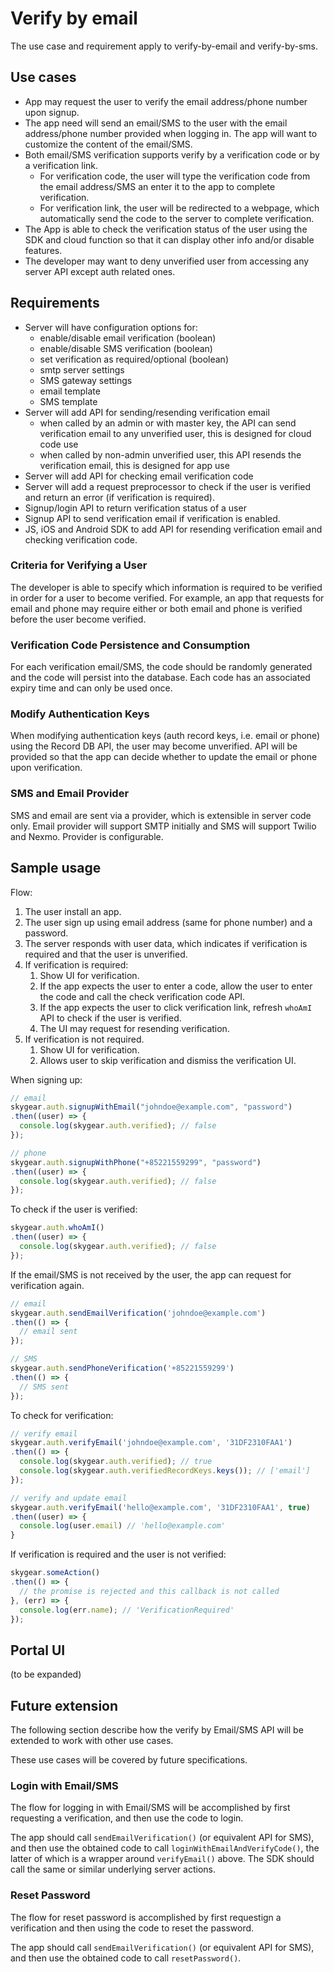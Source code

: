 # Verify by email
The use case and requirement apply to verify-by-email and verify-by-sms.

## Use cases
* App may request the user to verify the email address/phone number upon signup.
* The app need will send an email/SMS to the user with the email address/phone number provided when logging in. The app will want to customize the content of the email/SMS.
* Both email/SMS verification supports verify by a verification code or by a verification link.
	* For verification code, the user will type the verification code from the email address/SMS an enter it to the app to complete verification.
	* For verification link, the user will be redirected to a webpage, which automatically send the code to the server to complete verification.
* The App is able to check the verification status of the user using the SDK and cloud function so that it can display other info and/or disable features.
* The developer may want to deny unverified user from accessing any server API except auth related ones.

## Requirements

* Server will have configuration options for:
	* enable/disable email verification (boolean)
	* enable/disable SMS verification (boolean)
	* set verification as required/optional (boolean)
	* smtp server settings
	* SMS gateway settings
	* email template
	* SMS template
* Server will add API for sending/resending verification email
	* when called by an admin or with master key, the API can send verification email to any unverified user, this is designed for cloud code use
	* when called by non-admin unverified user, this API resends the verification email, this is designed for app use
* Server will add API for checking email verification code
* Server will add a request preprocessor to check if the user is verified and return an error (if verification is required).
* Signup/login API to return verification status of a user
* Signup API to send verification email if verification is enabled.
* JS, iOS and Android SDK to add API for resending verification email and checking verification code.

### Criteria for Verifying a User

The developer is able to specify which information is required to be verified
in order for a user to become verified. For example, an app that requests for
email and phone may require either or both email and phone is verified before
the user become verified.

### Verification Code Persistence and Consumption

For each verification email/SMS, the code should be randomly generated and
the code will persist into the database. Each code has an associated expiry time
and can only be used once.

### Modify Authentication Keys

When modifying authentication keys (auth record keys, i.e. email or phone) using
the Record DB API, the user may become unverified. API will be provided so that
the app can decide whether to update the email or phone upon verification.

### SMS and Email Provider

SMS and email are sent via a provider, which is extensible in server code only.
Email provider will support SMTP initially and SMS will support Twilio and
Nexmo. Provider is configurable.

## Sample usage

Flow:

1. The user install an app.
2. The user sign up using email address (same for phone number) and a password.
3. The server responds with user data, which indicates if verification is required and that the user is unverified.
4. If verification is required:
	1. Show UI for verification.
	2. If the app expects the user to enter a code, allow the user to enter the code and call the check verification code API.
	3. If the app expects the user to click verification link, refresh `whoAmI` API to check if the user is verified.
	4. The UI may request for resending verification.
5. If verification is not required.
	1. Show UI for verification.
	2. Allows user to skip verification and dismiss the verification UI.

When signing up:

```javascript
// email
skygear.auth.signupWithEmail("johndoe@example.com", "password")
.then((user) => {
  console.log(skygear.auth.verified); // false
});

// phone
skygear.auth.signupWithPhone("+85221559299", "password")
.then((user) => {
  console.log(skygear.auth.verified); // false
});
```

To check if the user is verified:

```javascript
skygear.auth.whoAmI()
.then((user) => {
  console.log(skygear.auth.verified); // false
});
```

If the email/SMS is not received by the user, the app can request
for verification again.

```javascript
// email
skygear.auth.sendEmailVerification('johndoe@example.com')
.then(() => {
  // email sent
});

// SMS
skygear.auth.sendPhoneVerification('+85221559299')
.then(() => {
  // SMS sent
});
```

To check for verification:

```javascript
// verify email 
skygear.auth.verifyEmail('johndoe@example.com', '31DF2310FAA1')
.then(() => {
  console.log(skygear.auth.verified); // true
  console.log(skygear.auth.verifiedRecordKeys.keys()); // ['email']
});

// verify and update email
skygear.auth.verifyEmail('hello@example.com', '31DF2310FAA1', true)
.then((user) => {
  console.log(user.email) // 'hello@example.com'
}
```

If verification is required and the user is not verified:

```javascript
skygear.someAction()
.then(() => {
  // the promise is rejected and this callback is not called
}, (err) => {
  console.log(err.name); // 'VerificationRequired'
});
```

## Portal UI

(to be expanded)

## Future extension

The following section describe how the verify by Email/SMS API will be
extended to work with other use cases.

These use cases will be covered by future specifications.

### Login with Email/SMS

The flow for logging in with Email/SMS will be accomplished by
first requesting a verification, and then use the code to login.

The app should call `sendEmailVerification()` (or equivalent API for SMS),
and then use the obtained code to call `loginWithEmailAndVerifyCode()`, the
latter of which is a wrapper around `verifyEmail()` above. The SDK should call
the same or similar underlying server actions.

### Reset Password

The flow for reset password is accomplished by first requestign a verification
and then using the code to reset the password.

The app should call `sendEmailVerification()` (or equivalent API for SMS),
and then use the obtained code to call `resetPassword()`.
